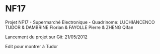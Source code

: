 NF17
====

Projet NF17 - Supermarché Electronique - Quadrinome: LUCHIANCENCO TUDOR &amp; DAMBRINE Florian &amp; FAYOLLE Pierre &amp; ZHENG Qifan

Lancement du projet sur Git: 21/05/2012

Edit pour montrer à Tudor
